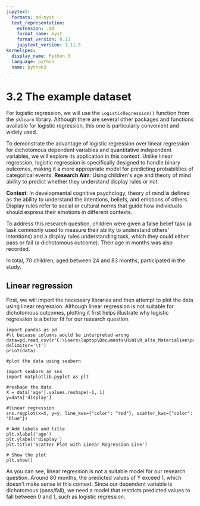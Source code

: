 ```yaml
---
jupytext:
  formats: md:myst
  text_representation:
    extension: .md
    format_name: myst
    format_version: 0.13
    jupytext_version: 1.11.5
kernelspec:
  display_name: Python 3
  language: python
  name: python3
---
```


# 3.2 The example dataset

For logistic regression, we will use the `LogisticRegression()` function from the `sklearn` library. Although there are several other packages and functions available for logistic regression, this one is particularly convenient and widely used.

To demonstrate the advantage of logistic regression over linear regression for dichotomous dependent variables and quantitative independent variables, we will explore its application in this context. Unlike linear regression, logistic regression is specifically designed to handle binary outcomes, making it a more appropriate model for predicting probabilities of categorical events. 
**Research Aim**: Using children's age and theory of mind ability to predict whether they understand display rules or not.

**Context**: In developmental cognitive psychology, theory of mind is defined as the ability to understand the intentions, beliefs, and emotions of others. Display rules refer to social or cultural norms that guide how individuals should express their emotions in different contexts.

To address this research question, children were given a false belief task (a task commonly used to measure their ability to understand others' intentions) and a display rules understanding task, which they could either pass or fail (a dichotomous outcome). Their age in months was also recorded.

In total, 70 children, aged between 24 and 83 months, participated in the study.

## Linear regression
First, we will import the necessary libraries and then attempt to plot the data using linear regression. Although linear regression is not suitable for dichotomous outcomes, plotting it first helps illustrate why logistic regression is a better fit for our research question.

```{code-cell}
import pandas as pd
#\t because columns would be interpreted wrong
data=pd.read_csv(r'C:\Users\laptop\Documents\HiWi\R_alte_Materialien\psy111\Seminar\2_3_logistic_regression\FieldDisplayRules.dat', delimiter='\t')
print(data)

```

```{code-cell}
#plot the data using seaborn

import seaborn as sns
import matplotlib.pyplot as plt

#reshape the data
X = data['age'].values.reshape(-1, 1)
y=data['display']

#linear regression
sns.regplot(x=X, y=y, line_kws={"color": "red"}, scatter_kws={"color": "blue"})

# Add labels and title
plt.xlabel('age')
plt.ylabel('display')
plt.title('Scatter Plot with Linear Regression Line')

# Show the plot
plt.show()

```
As you can see, linear regression is not a suitable model for our research question. Around 80 months, the predicted values of Y exceed 1, which doesn't make sense in this context. Since our dependent variable is dichotomous (pass/fail), we need a model that restricts predicted values to fall between 0 and 1, such as logistic regression.